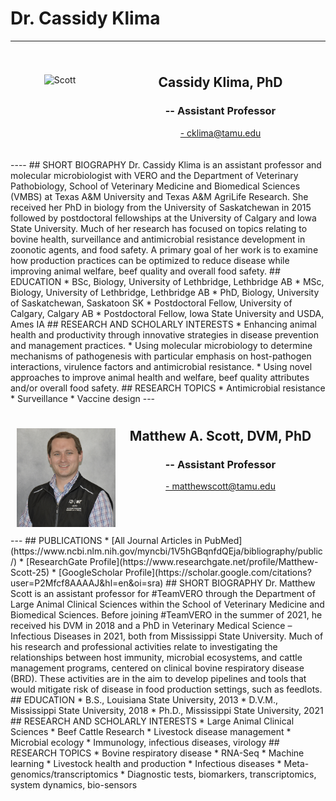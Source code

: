 # Dr. Cassidy Klima
---
<div style="display: grid; grid-template-columns: 1fr 2fr; grid-template-rows: auto auto; gap: 10px; padding: 10px;">
  <div style="grid-column: 1; grid-row: 1 / span 2; text-align: center;">
    <h2>  </h2>
       <img src="../assets/" alt="Scott" loading="lazy" width="250" style="margin-right: 20px;"/>
 </div>
  <div style="grid-column: 2; grid-row: 1; text-align: center;">
    <h2><b>Cassidy Klima, PhD</b></h2>
    <h3>-- Assistant Professor</h3>
    <p><a href="mailto:cklima@tamu.edu">- cklima@tamu.edu</a></p>
  </div>
</div>
----
## SHORT BIOGRAPHY
Dr. Cassidy Klima is an assistant professor and molecular microbiologist with VERO and the Department of Veterinary Pathobiology, School of Veterinary Medicine and Biomedical Sciences (VMBS) at Texas A&M University and Texas A&M AgriLife Research.  She received her PhD in biology from the University of Saskatchewan in 2015 followed by postdoctoral fellowships at the University of Calgary and Iowa State University.  Much of her research has focused on topics relating to bovine health, surveillance and antimicrobial resistance development in zoonotic agents, and food safety.  A primary goal of her work is to examine how production practices can be optimized to reduce disease while improving animal welfare, beef quality and overall food safety.
## EDUCATION
* BSc, Biology, University of Lethbridge, Lethbridge AB
* MSc, Biology, University of Lethbridge, Lethbridge AB
* PhD, Biology, University of Saskatchewan, Saskatoon SK
* Postdoctoral Fellow, University of Calgary, Calgary AB
* Postdoctoral Fellow, Iowa State University and USDA, Ames IA
## RESEARCH AND SCHOLARLY INTERESTS
* Enhancing animal health and productivity through innovative strategies in disease prevention and management practices.
* Using molecular microbiology to determine mechanisms of pathogenesis with particular emphasis on host-pathogen interactions, virulence factors and antimicrobial resistance.
* Using novel approaches to improve animal health and welfare, beef quality attributes and/or overall food safety.
## RESEARCH TOPICS
* Antimicrobial resistance
* Surveillance
* Vaccine design
---
<div style="display: grid; grid-template-columns: 1fr 2fr; grid-template-rows: auto auto; gap: 10px; padding: 10px;">
  <div style="grid-column: 1; grid-row: 1 / span 2; text-align: center;">
    <h2>  </h2>
       <img src="../../assets/Scott.web.jpg" alt="Scott" loading="lazy" width="250" style="margin-right: 20px;"/>
 </div>
  <div style="grid-column: 2; grid-row: 1; text-align: center;">
    <h2><b>Matthew A. Scott, DVM, PhD</b></h2>
    <h3>-- Assistant Professor</h3>
    <p><a href="mailto:matthewscott@tamu.edu">- matthewscott@tamu.edu</a></p>
  </div>
</div>
---
## PUBLICATIONS
* [All Journal Articles in PubMed](https://www.ncbi.nlm.nih.gov/myncbi/1V5hGBqnfdQEja/bibliography/public/)
* [ResearchGate Profile](https://www.researchgate.net/profile/Matthew-Scott-25)
* [GoogleScholar Profile](https://scholar.google.com/citations?user=P2Mfcf8AAAAJ&hl=en&oi=sra)
## SHORT BIOGRAPHY
Dr. Matthew Scott is an assistant professor for #TeamVERO through the Department of Large Animal Clinical Sciences within the School of Veterinary Medicine and Biomedical Sciences. Before joining #TeamVERO in the summer of 2021, he received his DVM in 2018 and a PhD in Veterinary Medical Science – Infectious Diseases in 2021, both from Mississippi State University. Much of his research and professional activities relate to investigating the relationships between host immunity, microbial ecosystems, and cattle management programs, centered on clinical bovine respiratory disease (BRD). These activities are in the aim to develop pipelines and tools that would mitigate risk of disease in food production settings, such as feedlots.
## EDUCATION
* B.S., Louisiana State University, 2013
* D.V.M., Mississippi State University, 2018
* Ph.D., Mississippi State University, 2021  
## RESEARCH AND SCHOLARLY INTERESTS
* Large Animal Clinical Sciences
* Beef Cattle Research
* Livestock disease management 
* Microbial ecology
* Immunology, infectious diseases, virology
## RESEARCH TOPICS
* Bovine respiratory disease
* RNA-Seq
* Machine learning 
* Livestock health and production
* Infectious diseases
* Meta-genomics/transcriptomics
* Diagnostic tests, biomarkers, transcriptomics, system dynamics, bio-sensors



